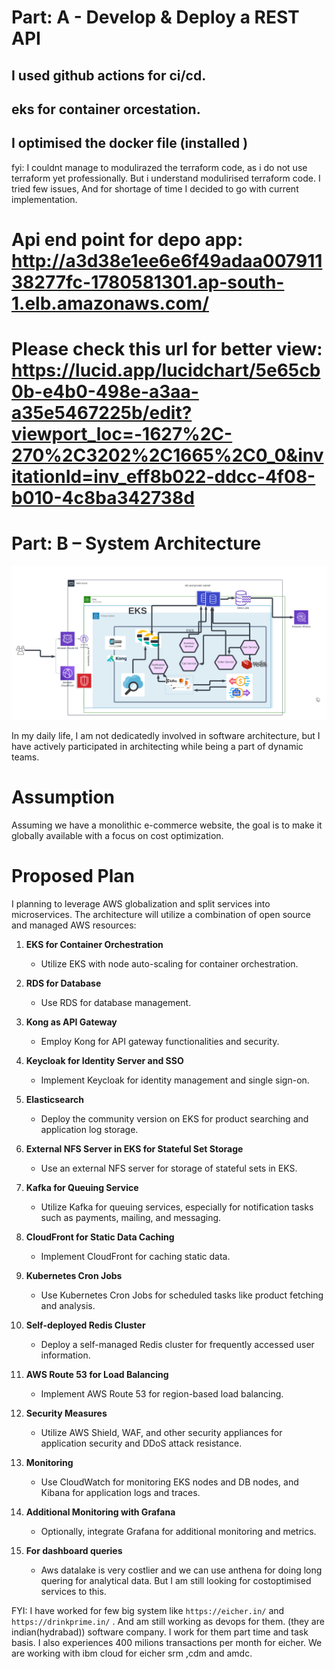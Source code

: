 # Part: A - Develop & Deploy a REST API

## I used github actions for ci/cd.

## eks for container orcestation.

## I optimised the docker file (installed )

fyi: I couldnt manage to modulirazed the terraform code, as i do not use terraform yet professionally. But i understand modulirised terraform code. I tried few issues, And for shortage of time I decided to go with current implementation.

# Api end point for depo app: http://a3d38e1ee6e6f49adaa00791138277fc-1780581301.ap-south-1.elb.amazonaws.com/

# Please check this url for better view: https://lucid.app/lucidchart/5e65cb0b-e4b0-498e-a3aa-a35e5467225b/edit?viewport_loc=-1627%2C-270%2C3202%2C1665%2C0_0&invitationId=inv_eff8b022-ddcc-4f08-b010-4c8ba342738d

# Part: B – System Architecture

![](./ecommerce-architechture.png)

In my daily life, I am not dedicatedly involved in software architecture, but I have actively participated in architecting while being a part of dynamic teams.

# Assumption

Assuming we have a monolithic e-commerce website, the goal is to make it globally available with a focus on cost optimization.

# Proposed Plan

I planning to leverage AWS globalization and split services into microservices. The architecture will utilize a combination of open source and managed AWS resources:

1. **EKS for Container Orchestration**

   - Utilize EKS with node auto-scaling for container orchestration.

2. **RDS for Database**

   - Use RDS for database management.

3. **Kong as API Gateway**

   - Employ Kong for API gateway functionalities and security.

4. **Keycloak for Identity Server and SSO**

   - Implement Keycloak for identity management and single sign-on.

5. **Elasticsearch**

   - Deploy the community version on EKS for product searching and application log storage.

6. **External NFS Server in EKS for Stateful Set Storage**

   - Use an external NFS server for storage of stateful sets in EKS.

7. **Kafka for Queuing Service**

   - Utilize Kafka for queuing services, especially for notification tasks such as payments, mailing, and messaging.

8. **CloudFront for Static Data Caching**

   - Implement CloudFront for caching static data.

9. **Kubernetes Cron Jobs**

   - Use Kubernetes Cron Jobs for scheduled tasks like product fetching and analysis.

10. **Self-deployed Redis Cluster**

    - Deploy a self-managed Redis cluster for frequently accessed user information.

11. **AWS Route 53 for Load Balancing**

    - Implement AWS Route 53 for region-based load balancing.

12. **Security Measures**

    - Utilize AWS Shield, WAF, and other security appliances for application security and DDoS attack resistance.

13. **Monitoring**

    - Use CloudWatch for monitoring EKS nodes and DB nodes, and Kibana for application logs and traces.

14. **Additional Monitoring with Grafana**

    - Optionally, integrate Grafana for additional monitoring and metrics.

15. **For dashboard queries**
    - Aws datalake is very costlier and we can use anthena for doing long quering for analytical data. But I am still looking for costoptimised services to this.

FYI: I have worked for few big system like `https://eicher.in/` and `https://drinkprime.in/` . And am still working as devops for them. (they are indian(hydrabad)) software company. I work for them part time and task basis. I also experiences 400 milions transactions per month for eicher. We are working with ibm cloud for eicher srm ,cdm and amdc.
